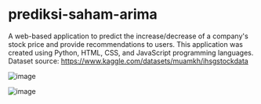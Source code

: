 # prediksi-saham-arima
A web-based application to predict the increase/decrease of a company's stock price and provide recommendations to users. This application was created using Python, HTML, CSS, and JavaScript programming languages.
Dataset source: https://www.kaggle.com/datasets/muamkh/ihsgstockdata

![image](https://github.com/dhifanfadhilah/prediksi-saham-arima/assets/153335231/9d5067c7-76eb-4999-819c-eddbcd590c09)

![image](https://github.com/dhifanfadhilah/prediksi-saham-arima/assets/153335231/349ed23a-4136-418f-9253-fba4f714ad49)

